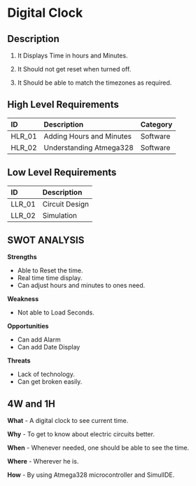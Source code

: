 
# Digital Clock

## Description

1. It Displays Time in hours and Minutes.

2. It Should not get reset when turned off.

3. It Should be able to match the timezones as required.

## High Level Requirements
|ID|Description|Category|
|:-|:----------|:-------|
|HLR_01|Adding Hours and Minutes|Software|
|HLR_02|Understanding Atmega328|Software|

## Low Level Requirements
|ID|Description|
|:-|:----------|
|LLR_01|Circuit Design|
|LLR_02|Simulation|

## SWOT ANALYSIS
**Strengths** 
- Able to Reset the time.
- Real time time display.
- Can adjust hours and minutes to ones need.

**Weakness**
- Not able to Load Seconds.

**Opportunities**

- Can add Alarm
- Can add Date Display

**Threats**
- Lack of technology.
- Can get broken easily.

 
## 4W and 1H

**What** - A digital clock to see current time.

**Why** - To get to know about electric circuits better.

**When** - Whenever needed, one should be able to see the time.

**Where** - Wherever he is.
 
 **How** - By using Atmega328 microcontroller and SimulIDE.

